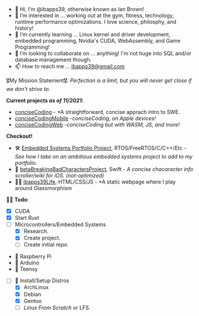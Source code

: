 - 👋 Hi, I’m @ibapps39, otherwise known as Ian Brown!
- 👀 I’m interested in ... working out at the gym, fitness, technology, runtime performance optimizations. I love science, philosphy, and history!
- 🌱 I’m currently learning ... Linux kernel and driver development, embedded programming, Nvidia's CUDA, WebAssembly, and Game Programming!
- 💞️ I’m looking to collaborate on ... anything! I'm not huge into SQL and/or database management though.
- 📫 How to reach me ... ibapps39@gmail.com 

🎖My Mission Statement🎖: *Perfection is a limit, but you will never get close if we don't strive to.*

**Current projects *as of 11/2021*:**
- [conciseCoding](https://github.com/ibapps39/conciseCoding/) - *A straightforward, concise apprach intro to SWE.
- [conciseCodingMobile](https://github.com/ibapps39/conciseCodingMobile) -*conciseCoding, on Apple devices!*
- [conciseCodingWeb](https://github.com/ibapps39/conciseCodingWeb) -*conciseCoding but with WASM, JS, and more!*

**Checkout!**
- 🛠 [Embedded Systems Portfolio Project](https://github.com/ibapps39?tab=projects), RTOS/FreeRTOS/C/C++/Etc - *See how I take on an ambitious embedded systems project to add to my portfolio.*
- 🍎 [betaBreakingBadCharactersProject](https://github.com/ibapps39/betaBreakingBadCharactersProject), Swift - *A concise chacaracter info scroller/wiki for iOS. (not-optimized)*
- 👨‍🎨 [ibapps39Life](https://github.com/ibapps39/ibapps39Life), HTML/CSS/JS - *A static webpage where I play around Glassmorphism

👨‍💻 **Todo**:
- [x] CUDA
- [x] Start Rust
- [ ] Microcontrollers/Embedded Systems
  - [x] Research.
  - [x] Create project.
  - [ ] Create initial repo. 
- 🍒 Raspberry Pi 
- 🤖 Arduino
- 👾 Teensy
- [ ] 🐧 Install/Setup Distros 
  - [X] ArchLinux
  - [X] Debian
  - [X] Gentoo
  - [ ] *Linux From Scratch* or LFS.

<!---
ibapps39/ibapps39 is a ✨ special ✨ repository because its `README.md` (this file) appears on your GitHub profile.
You can click the Preview link to take a look at your changes.
--->

